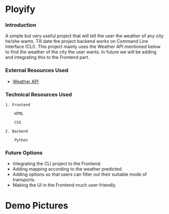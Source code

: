 
# Ployify

### Introduction

A simple but very useful project that will tell the user the weather of any city he/she wants. Till date the project backend works on Command Line Interface (CLI). This project mainly uses the Weather API mentioned below to find the weather of the city the user wants. In future we will be adding and integrating this to the Frontend part.

### External Resources Used

* [Weather API](https://openweathermap.org/api)

### Technical Resources Used

    1. Frontend
    
        HTML
     
        CSS

    2. Backend

        Python


### Future Options

* Integrating the CLI project to the Frontend.
* Adding mapping according to the weather predicted.
* Adding options so that users can filter out their suitable mode of transports.
* Making the UI in the Frontend much user-friendly.


# Demo Pictures





